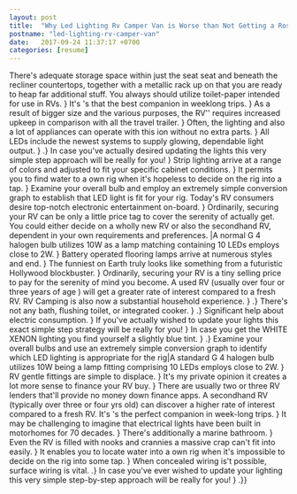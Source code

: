 ```yaml
---
layout: post
title:  "Why Led Lighting Rv Camper Van is Worse than Not Getting a Rose"
postname: "led-lighting-rv-camper-van"
date:   2017-09-24 11:37:17 +0700
categories: [resume]
---
```

There's adequate storage space within just the seat seat and beneath the recliner countertops, together with a metallic rack up on that you are ready to heap far additional stuff. You always should utilize toilet-paper intended for use in RVs. } It's 's that the best companion in weeklong trips. } As a result of bigger size and the various purposes, the RV'' requires increased upkeep in comparison with all the travel trailer. } Often, the lighting and also a lot of appliances can operate with this ion without no extra parts. } All LEDs include the newest systems to supply glowing, dependable light output. } .} In case you've actually desired updating the lights this very simple step approach will be really for you! } Strip lighting arrive at a range of colors and adjusted to fit your specific cabinet conditions. } It permits you to find water to a own rig when it's hopeless to decide on the rig into a tap. } Examine your overall bulb and employ an extremely simple conversion graph to establish that LED light is fit for your rig. Today's RV consumers desire top-notch electronic entertainment on-board. } Ordinarily, securing your RV can be only a little price tag to cover the serenity of actually get. You could either decide on a wholly new RV or also the secondhand RV, dependent in your own requirements and preferences. |A normal G 4 halogen bulb utilizes 10W as a lamp matching containing 10 LEDs employs close to 2W. } Battery operated flooring lamps arrive at numerous styles and end. } The funniest on Earth truly looks like something from a futuristic Hollywood blockbuster. } Ordinarily, securing your RV is a tiny selling price to pay for the serenity of mind you become. A used RV (usually over four or three years of age ) will get a greater rate of interest compared to a fresh RV. RV Camping is also now a substantial household experience. } .} There's not any bath, flushing toilet, or integrated cooker. } .} Significant help about electric consumption. } If you've actually wished to update your lights this exact simple step strategy will be really for you! } In case you get the WHITE XENON lighting you find yourself a slightly blue tint. } .} Examine your overall bulbs and use an extremely simple conversion graph to identify which LED lighting is appropriate for the rig|A standard G 4 halogen bulb utilizes 10W being a lamp fitting comprising 10 LEDs employs close to 2W. } RV gentle fittings are simple to displace. } It's my private opinion it creates a lot more sense to finance your RV buy. } There are usually two or three RV lenders that'll provide no money down finance apps. A secondhand RV (typically over three or four yrs old) can discover a higher rate of interest compared to a fresh RV. It's 's the perfect companion in week-long trips. } It may be challenging to imagine that electrical lights have been built in motorhomes for 70 decades. } There's additionally a marine bathroom. } Even the RV is filled with nooks and crannies a massive crap can't fit into easily. } It enables you to locate water into a own rig when it's impossible to decide on the rig into some tap. } When concealed wiring is't possible, surface wiring is vital. .} In case you've ever wished to update your lighting this very simple step-by-step approach will be really for you! } .}}
